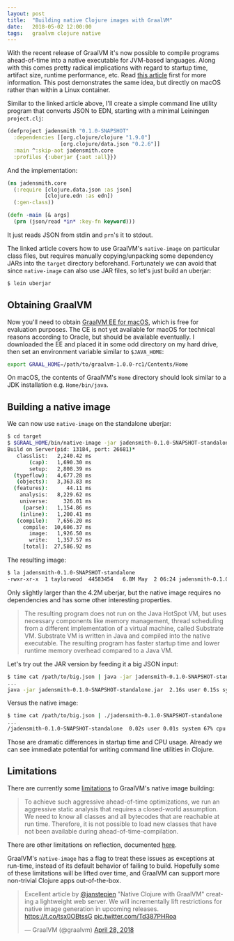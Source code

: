 ```yaml
---
layout: post
title:  "Building native Clojure images with GraalVM"
date:   2018-05-02 12:00:00
tags:   graalvm clojure native
---
```


With the recent release of GraalVM it's now possible to compile programs ahead-of-time into a native executable for JVM-based languages. Along with this comes pretty radical implications with regard to startup time, artifact size, runtime performance, etc. Read [this article](https://www.innoq.com/en/blog/native-clojure-and-graalvm/) first for more information. This post demonstrates the same idea, but directly on macOS rather than within a Linux container.

Similar to the linked article above, I'll create a simple command line utility program that converts JSON to EDN, starting with a minimal Leiningen `project.clj`:
```clojure
(defproject jadensmith "0.1.0-SNAPSHOT"
  :dependencies [[org.clojure/clojure "1.9.0"]
                 [org.clojure/data.json "0.2.6"]]
  :main ^:skip-aot jadensmith.core
  :profiles {:uberjar {:aot :all}})
```

And the implementation:
```clojure
(ns jadensmith.core
  (:require [clojure.data.json :as json]
            [clojure.edn :as edn])
  (:gen-class))

(defn -main [& args]
  (prn (json/read *in* :key-fn keyword)))
```
It just reads JSON from stdin and `prn`'s it to stdout.

The linked article covers how to use GraalVM's `native-image` on particular class files, but requires manually copying/unpacking some dependency JARs into the `target` directory beforehand. Fortunately we can avoid that since `native-image` can also use JAR files, so let's just build an uberjar:
```bash
$ lein uberjar
```

## Obtaining GraalVM

Now you'll need to obtain [GraalVM EE for macOS](http://www.graalvm.org/downloads/), which is free for evaluation purposes. The CE is not yet available for macOS for technical reasons according to Oracle, but should be available eventually. I downloaded the EE and placed it in some odd directory on my hard drive, then set an environment variable similar to `$JAVA_HOME`:
```bash
export GRAAL_HOME=/path/to/graalvm-1.0.0-rc1/Contents/Home
```
On macOS, the contents of GraalVM's `Home` directory should look similar to a JDK installation e.g. `Home/bin/java`.

## Building a native image

We can now use `native-image` on the standalone uberjar:
```bash
$ cd target
$ $GRAAL_HOME/bin/native-image -jar jadensmith-0.1.0-SNAPSHOT-standalone.jar
Build on Server(pid: 13184, port: 26681)*
   classlist:   2,240.42 ms
       (cap):   1,690.30 ms
       setup:   2,808.39 ms
  (typeflow):   4,677.28 ms
   (objects):   3,363.83 ms
  (features):      44.11 ms
    analysis:   8,229.62 ms
    universe:     326.01 ms
     (parse):   1,154.86 ms
    (inline):   1,200.41 ms
   (compile):   7,656.20 ms
     compile:  10,606.37 ms
       image:   1,926.50 ms
       write:   1,357.57 ms
     [total]:  27,586.92 ms
```

The resulting image:
```bash
$ la jadensmith-0.1.0-SNAPSHOT-standalone
-rwxr-xr-x  1 taylorwood  44583454   6.8M May  2 06:24 jadensmith-0.1.0-SNAPSHOT-standalone*
```
Only slightly larger than the 4.2M uberjar, but the native image requires no dependencies and has some other interesting properties.

> The resulting program does not run on the Java HotSpot VM, but uses necessary components like memory management, thread scheduling from a different implementation of a virtual machine, called Substrate VM. Substrate VM is written in Java and compiled into the native executable. The resulting program has faster startup time and lower runtime memory overhead compared to a Java VM.

Let's try out the JAR version by feeding it a big JSON input:
```bash
$ time cat /path/to/big.json | java -jar jadensmith-0.1.0-SNAPSHOT-standalone.jar
...
java -jar jadensmith-0.1.0-SNAPSHOT-standalone.jar  2.16s user 0.15s system 198% cpu 1.164 total
```

Versus the native image:
```bash
$ time cat /path/to/big.json | ./jadensmith-0.1.0-SNAPSHOT-standalone
...
/jadensmith-0.1.0-SNAPSHOT-standalone  0.02s user 0.01s system 67% cpu 0.040 total
```

Those are dramatic differences in startup time and CPU usage. Already we can see immediate potential for writing command line utilities in Clojure.

## Limitations

There are currently some [limitations](http://www.graalvm.org/docs/reference-manual/aot-compilation/#limitations-of-aot-compilation) to GraalVM's native image building:

> To achieve such aggressive ahead-of-time optimizations, we run an aggressive static analysis that requires a closed-world assumption. We need to know all classes and all bytecodes that are reachable at run time. Therefore, it is not possible to load new classes that have not been available during ahead-of-time-compilation.

There are other limitations on reflection, documented [here](https://github.com/oracle/graal/blob/master/substratevm/LIMITATIONS.md).

GraalVM's `native-image` has a flag to treat these issues as exceptions at run-time, instead of its default behavior of failing to build. Hopefully some of these limitations will be lifted over time, and GraalVM can support more non-trivial Clojure apps out-of-the-box.

<blockquote class="twitter-tweet" data-cards="hidden" data-lang="en"><p lang="en" dir="ltr">Excellent article by <a href="https://twitter.com/janstepien?ref_src=twsrc%5Etfw">@janstepien</a> &quot;Native Clojure with GraalVM&quot; creating a lightweight web server. We will incrementally lift restrictions for native image generation in upcoming releases. <a href="https://t.co/tsx0OBtssG">https://t.co/tsx0OBtssG</a> <a href="https://t.co/Td387PHRoa">pic.twitter.com/Td387PHRoa</a></p>&mdash; GraalVM (@graalvm) <a href="https://twitter.com/graalvm/status/990139129617928193?ref_src=twsrc%5Etfw">April 28, 2018</a></blockquote> <script async src="https://platform.twitter.com/widgets.js" charset="utf-8"></script> 
